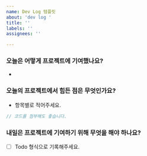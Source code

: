 ```yaml
---
name: Dev Log 템플릿
about: 'dev log '
title: ''
labels: ''
assignees: ''

---
```


### 오늘은 어떻게 프로젝트에 기여했나요?
- 
### 오늘의 프로젝트에서 힘든 점은 무엇인가요?
- 항목별로 적어주세요.
```js
// 코드를 첨부해도 좋습니다.
```
### 내일은 프로젝트에 기여하기 위해 무엇을 해야 하나요?
- [ ] Todo 형식으로 기록해주세요.

